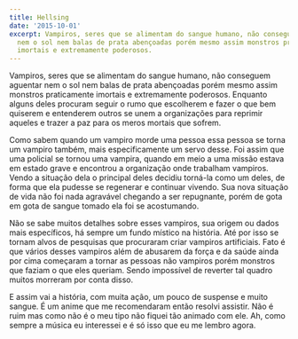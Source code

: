 ```yaml
---
title: Hellsing
date: '2015-10-01'
excerpt: Vampiros, seres que se alimentam do sangue humano, não conseguem aguentar
  nem o sol nem balas de prata abençoadas porém mesmo assim monstros praticamente
  imortais e extremamente poderosos.
---
```




Vampiros, seres que se alimentam do sangue humano, não conseguem aguentar nem o sol nem balas de prata abençoadas porém mesmo assim monstros praticamente imortais e extremamente poderosos. Enquanto alguns deles procuram seguir o rumo que escolherem e fazer o que bem quiserem e entenderem outros se unem a organizações para reprimir aqueles e trazer a paz para os meros mortais que sofrem.

Como sabem quando um vampiro morde uma pessoa essa pessoa se torna um vampiro também, mais especificamente um servo desse. Foi assim que uma policial se tornou uma vampira, quando em meio a uma missão estava em estado grave e encontrou a organização onde trabalham vampiros. Vendo a situação dela o principal deles decidiu torná-la como um deles, de forma que ela pudesse se regenerar e continuar vivendo. Sua nova situação de vida não foi nada agravável chegando a ser repugnante, porém de gota em gota de sangue tomado ela foi se acostumando.

Não se sabe muitos detalhes sobre esses vampiros, sua origem ou dados mais específicos, há sempre um fundo místico na história. Até por isso se tornam alvos de pesquisas que procuraram criar vampiros artificiais. Fato é que vários desses vampiros além de abusarem da força e da saúde ainda por cima começaram a tornar as pessoas não vampiros porém monstros que faziam o que eles queriam. Sendo impossível de reverter tal quadro muitos morreram por conta disso.

E assim vai a história, com muita ação, um pouco de suspense e muito sangue. É um anime que me recomendaram então resolvi assistir. Não é ruim mas como não é o meu tipo não fiquei tão animado com ele. Ah, como sempre a música eu interessei e é só isso que eu me lembro agora.

